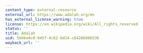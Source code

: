 ```yaml
---
content_type: external-resource
external_url: https://www.adalah.org/en
has_external_license_warning: true
license: https://en.wikipedia.org/wiki/All_rights_reserved
status: ''
title: Adalah
uid: 5b6be4c0-845f-4c62-bd14-c6420b98b536
wayback_url: ''
---
```

